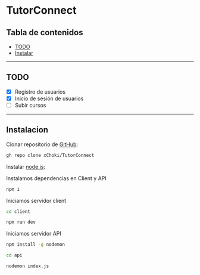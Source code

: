 # TutorConnect
## Tabla de contenidos

- [TODO](#todo)
- [Instalar](#instalacion)
  
<hr>

## TODO
- [x] Registro de usuarios
- [x] Inicio de sesión de usuarios
- [ ] Subir cursos

<hr>

## Instalacion

Clonar repositorio de [GitHub](https://github.com/xChoki/TutorConnect):

```sh
gh repo clone xChoki/TutorConnect
```
Instalar [node.js](https://nodejs.org/dist/v18.17.1/node-v18.17.1-x64.msi):

Instalamos dependencias en Client y API

```sh
npm i
```
Iniciamos servidor client

```sh
cd client
```
```sh
npm run dev
```

Iniciamos servidor API
```sh
npm install -g nodemon
```
```sh
cd api
```
```sh
nodemon index.js
```
